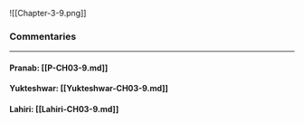 ![[Chapter-3-9.png]]

### Commentaries

---

#### Pranab: [[P-CH03-9.md]]

#### Yukteshwar: [[Yukteshwar-CH03-9.md]]

#### Lahiri: [[Lahiri-CH03-9.md]]
